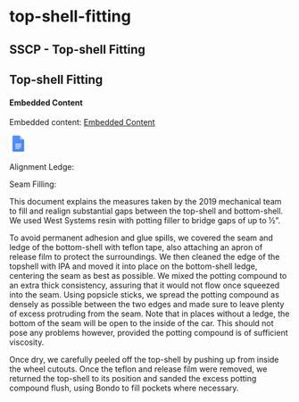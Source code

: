 # top-shell-fitting

## SSCP - Top-shell Fitting

## Top-shell Fitting

#### Embedded Content

Embedded content: [Embedded Content](top-shell-fitting.md)

![](../../../../../assets/docs_32dp.png)

Alignment Ledge:

Seam Filling:

This document explains the measures taken by the 2019 mechanical team to fill and realign substantial gaps between the top-shell and bottom-shell. We used West Systems resin with potting filler to bridge gaps of up to ½”.&#x20;

To avoid permanent adhesion and glue spills, we covered the seam and ledge of the bottom-shell with teflon tape, also attaching an apron of release film to protect the surroundings. We then cleaned the edge of the topshell with IPA and moved it into place on the bottom-shell ledge, centering the seam as best as possible. We mixed the potting compound to an extra thick consistency, assuring that it would not flow once squeezed into the seam. Using popsicle sticks, we spread the potting compound as densely as possible between the two edges and made sure to leave plenty of excess protruding from the seam. Note that in places without a ledge, the bottom of the seam will be open to the inside of the car. This should not pose any problems however, provided the potting compound is of sufficient viscosity.&#x20;

Once dry, we carefully peeled off the top-shell by pushing up from inside the wheel cutouts. Once the teflon and release film were removed, we returned the top-shell to its position and sanded the excess potting compound flush, using Bondo to fill pockets where necessary.
